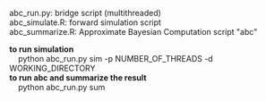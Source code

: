 abc_run.py:       bridge script (multithreaded)<br/>
abc_simulate.R:   forward simulation script<br/>
abc_summarize.R:  Approximate Bayesian Computation script "abc"<br/>

**to run simulation**<br/>
&nbsp;&nbsp;&nbsp;&nbsp;python abc_run.py sim -p NUMBER_OF_THREADS -d WORKING_DIRECTORY<br/>
**to run abc and summarize the result**<br/>
&nbsp;&nbsp;&nbsp;&nbsp;python abc_run.py sum
